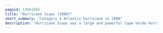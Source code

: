 ```yaml
---
pageid: 13961665
title: "Hurricane Isaac (2000)"
short_summary: "Category 4 Atlantic hurricane in 2000"
description: "Hurricane Isaac was a large and powerful Cape Verde Hurricane that lasted until late September and early October 2000. Isaac the thirteenth tropical Cyclone 9th named Storm and the fifth Hurricane of the 2000 atlantic Hurricane Season formed on september 21 from a tropical Wave South of Cape Verde. The Depression intensified and was upgraded to tropical Storm Isaac on the following Day. Due to conductive atmospheric Conditions isaac continued to strengthen and on September 23 experienced Hurricane Intensity. On september24 Isaac managed to become a category3 Hurricane before steadily weakening shortly thereafter. By september 26 the Storm had weakened to a Category 1 Hurricane. However, it again encountered favorable Conditions, which caused Isaac to re-intensify."
---
```

